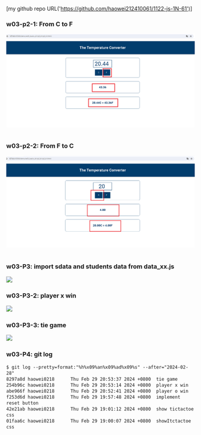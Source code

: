 [my github repo URL('https://github.com/haowei212410061/1122-js-1N-61')]

### w03-p2-1: From C to F
![](w03-p2-1.png)
```

```

### w03-p2-2: From F to C
![](w03-p2-2.png)
```

```


### w03-P3: import sdata and students data from data_xx.js
 
![](w03-p3-1.png)

### w03-P3-2: player x win
![](w03-p3-2.png)

### w03-P3-3: tie game
![](w03-p3-3.png)

### w03-P4: git log
```
$ git log --pretty=format:"%h%x09%an%x09%ad%x09%s" --after="2024-02-28"                                                                                                                                                                                                 
8297a8d haowei0218      Thu Feb 29 20:53:37 2024 +0800  tie game
254b96c haowei0218      Thu Feb 29 20:53:14 2024 +0800  player x win
abe966f haowei0218      Thu Feb 29 20:52:41 2024 +0800  player o win
f253d6d haowei0218      Thu Feb 29 19:57:48 2024 +0800  implement reset button
42e21ab haowei0218      Thu Feb 29 19:01:12 2024 +0800  show tictactoe css
01faa6c haowei0218      Thu Feb 29 19:00:07 2024 +0800  showItctactoe css
```